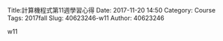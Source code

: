 Title:計算機程式第11週學習心得
Date: 2017-11-20 14:50
Category: Course
Tags: 2017fall
Slug: 40623246-w11
Author: 40623246

w11

<!-- PELICAN_END_SUMMARY -->

